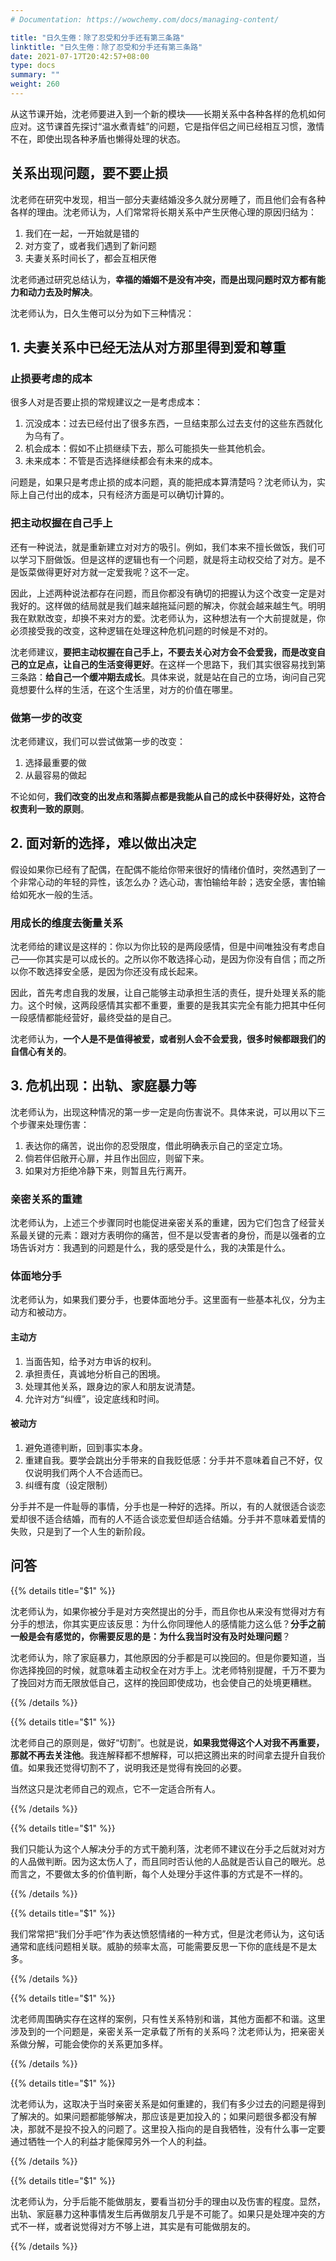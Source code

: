 ```yaml
---
# Documentation: https://wowchemy.com/docs/managing-content/

title: "日久生倦：除了忍受和分手还有第三条路"
linktitle: "日久生倦：除了忍受和分手还有第三条路"
date: 2021-07-17T20:42:57+08:00
type: docs
summary: ""
weight: 260
---
```


<!--more-->

从这节课开始，沈老师要进入到一个新的模块——长期关系中各种各样的危机如何应对。这节课首先探讨“温水煮青蛙”的问题，它是指伴侣之间已经相互习惯，激情不在，即使出现各种矛盾也懒得处理的状态。

## 关系出现问题，要不要止损

沈老师在研究中发现，相当一部分夫妻结婚没多久就分房睡了，而且他们会有各种各样的理由。沈老师认为，人们常常将长期关系中产生厌倦心理的原因归结为：

1. 我们在一起，一开始就是错的
2. 对方变了，或者我们遇到了新问题
3. 夫妻关系时间长了，都会互相厌倦

沈老师通过研究总结认为，**幸福的婚姻不是没有冲突，而是出现问题时双方都有能力和动力去及时解决**。

沈老师认为，日久生倦可以分为如下三种情况：

## 1. 夫妻关系中已经无法从对方那里得到爱和尊重

### 止损要考虑的成本

很多人对是否要止损的常规建议之一是考虑成本：

1. 沉没成本：过去已经付出了很多东西，一旦结束那么过去支付的这些东西就化为乌有了。
2. 机会成本：假如不止损继续下去，那么可能损失一些其他机会。
3. 未来成本：不管是否选择继续都会有未来的成本。

问题是，如果只是考虑止损的成本问题，真的能把成本算清楚吗？沈老师认为，实际上自己付出的成本，只有经济方面是可以确切计算的。

### 把主动权握在自己手上

还有一种说法，就是重新建立对对方的吸引。例如，我们本来不擅长做饭，我们可以学习下厨做饭。但是这样的逻辑也有一个问题，就是将主动权交给了对方。是不是饭菜做得更好对方就一定爱我呢？这不一定。

因此，上述两种说法都存在问题，而且你都没有确切的把握认为这个改变一定是对我好的。这样做的结局就是我们越来越拖延问题的解决，你就会越来越生气。明明我在默默改变，却换不来对方的爱。沈老师认为，这种想法有一个大前提就是，你必须接受我的改变，这种逻辑在处理这种危机问题的时候是不对的。

沈老师建议，**要把主动权握在自己手上，不要去关心对方会不会爱我，而是改变自己的立足点，让自己的生活变得更好**。在这样一个思路下，我们其实很容易找到第三条路：**给自己一个缓冲期去成长**。具体来说，就是站在自己的立场，询问自己究竟想要什么样的生活，在这个生活里，对方的价值在哪里。

### 做第一步的改变

沈老师建议，我们可以尝试做第一步的改变：

1. 选择最重要的做
2. 从最容易的做起

不论如何，**我们改变的出发点和落脚点都是我能从自己的成长中获得好处，这符合权责利一致的原则**。

## 2. 面对新的选择，难以做出决定

假设如果你已经有了配偶，在配偶不能给你带来很好的情绪价值时，突然遇到了一个非常心动的年轻的异性，该怎么办？选心动，害怕输给年龄；选安全感，害怕输给如死水一般的生活。

### 用成长的维度去衡量关系

沈老师给的建议是这样的：你以为你比较的是两段感情，但是中间唯独没有考虑自己——你其实是可以成长的。之所以你不敢选择心动，是因为你没有自信；而之所以你不敢选择安全感，是因为你还没有成长起来。

因此，首先考虑自我的发展，让自己能够主动承担生活的责任，提升处理关系的能力。这个时候，这两段感情其实都不重要，重要的是我其实完全有能力把其中任何一段感情都能经营好，最终受益的是自己。

沈老师认为，**一个人是不是值得被爱，或者别人会不会爱我，很多时候都跟我们的自信心有关的**。

## 3. 危机出现：出轨、家庭暴力等

沈老师认为，出现这种情况的第一步一定是向伤害说不。具体来说，可以用以下三个步骤来处理伤害：

1. 表达你的痛苦，说出你的忍受限度，借此明确表示自己的坚定立场。
2. 倘若伴侣敞开心扉，并且作出回应，则留下来。
3. 如果对方拒绝冷静下来，则暂且先行离开。

### 亲密关系的重建

沈老师认为，上述三个步骤同时也能促进亲密关系的重建，因为它们包含了经营关系最关键的元素：跟对方表明你的痛苦，但不是以受害者的身份，而是以强者的立场告诉对方：我遇到的问题是什么，我的感受是什么，我的决策是什么。

### 体面地分手

沈老师认为，如果我们要分手，也要体面地分手。这里面有一些基本礼仪，分为主动方和被动方。

#### 主动方

1. 当面告知，给予对方申诉的权利。
2. 承担责任，真诚地分析自己的困境。
3. 处理其他关系，跟身边的家人和朋友说清楚。
4. 允许对方“纠缠”，设定底线和时间。

#### 被动方

1. 避免道德判断，回到事实本身。
2. 重建自我。要学会跳出分手带来的自我贬低感：分手并不意味着自己不好，仅仅说明我们两个人不合适而已。
3. 纠缠有度（设定限制）

分手并不是一件耻辱的事情，分手也是一种好的选择。所以，有的人就很适合谈恋爱却很不适合结婚，而有的人不适合谈恋爱但却适合结婚。分手并不意味着爱情的失败，只是到了一个人生的新阶段。

## 问答

{{% details title="$1" %}}

沈老师认为，如果你被分手是对方突然提出的分手，而且你也从来没有觉得对方有分手的想法，你其实更应该反思：为什么你同理他人的感情能力这么低？**分手之前一般是会有感觉的，你需要反思的是：为什么我当时没有及时处理问题**？

沈老师认为，除了家庭暴力，其他原因的分手都是可以挽回的。但是你要知道，当你选择挽回的时候，就意味着主动权全在对方手上。沈老师特别提醒，千万不要为了挽回对方而无限放低自己，这样的挽回即使成功，也会使自己的处境更糟糕。

{{% /details %}}

{{% details title="$1" %}}

沈老师自己的原则是，做好“切割”。也就是说，**如果我觉得这个人对我不再重要，那就不再去关注他**。我连解释都不想解释，可以把这腾出来的时间拿去提升自我价值。如果我还觉得切割不了，说明我还是觉得有挽回的必要。

当然这只是沈老师自己的观点，它不一定适合所有人。

{{% /details %}}

{{% details title="$1" %}}

我们只能认为这个人解决分手的方式干脆利落，沈老师不建议在分手之后就对对方的人品做判断。因为这太伤人了，而且同时否认他的人品就是否认自己的眼光。总而言之，不要做太多的价值判断，每个人处理分手这件事的方式是不一样的。

{{% /details %}}

{{% details title="$1" %}}

我们常常把“我们分手吧”作为表达愤怒情绪的一种方式，但是沈老师认为，这句话通常和底线问题相关联。威胁的频率太高，可能需要反思一下你的底线是不是太多。

{{% /details %}}

{{% details title="$1" %}}

沈老师周围确实存在这样的案例，只有性关系特别和谐，其他方面都不和谐。这里涉及到的一个问题是，亲密关系一定承载了所有的关系吗？沈老师认为，把亲密关系做分解，可能会使你的关系更加多样。

{{% /details %}}

{{% details title="$1" %}}

沈老师认为，这取决于当时亲密关系是如何重建的，我们有多少过去的问题是得到了解决的。如果问题都能够解决，那应该是更加投入的；如果问题很多都没有解决，那就不是投不投入的问题了。这里投入指向的是自我牺牲，没有什么事一定要通过牺牲一个人的利益才能保障另外一个人的利益。

{{% /details %}}

{{% details title="$1" %}}

沈老师认为，分手后能不能做朋友，要看当初分手的理由以及伤害的程度。显然，出轨、家庭暴力这种事情发生后再做朋友几乎是不可能了。如果只是处理冲突的方式不一样，或者说觉得对方不够上进，其实是有可能做朋友的。

{{% /details %}}